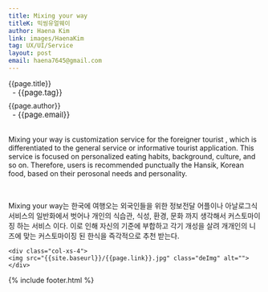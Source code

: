 ```yaml
---
title: Mixing your way
titleK: 믹씽유얼웨이
author: Haena Kim
link: images/HaenaKim
tag: UX/UI/Service
layout: post
email: haena7645@gmail.com
---	
```


<div class="container">

<div class="deDep">
{{page.title}}<br>
<p style="font-size:15px; margin:0px; padding:0px 0px 0px 8px; margin:0px 0px 8px 0px;">- {{page.tag}}</p>
{{page.author}}<br>
<p style="font-size:15px; margin:0px; padding:0px 0px 0px 8px;">- {{page.email}}</p>
</div>

<br>

<div class="det lato">



Mixing your way is customization service for the foreigner tourist , which is differentiated to the general service or informative tourist application. This service is focused on personalized eating habits, background, culture, and so on. Therefore, users is recommended punctually the Hansik, Korean food, based on their perosonal needs and personality.



</div>

<br>

<div class="noto">

Mixing your way는 한국에 여행오는 외국인들을 위한 정보전달 어플이나 아날로그식 서비스의 일반화에서 벗어나 개인의 식습관, 식성, 환경, 문화 까지 생각해서 커스토마이징 하는 서비스 이다. 이로 인해 자신의 기준에 부합하고 각기 개성을 살려 개개인의 니즈에 맞는 커스토마이징 된 한식을 즉각적으로 추천 받는다.



</div>

<div class="row" class="imgcolor">
	
	<div class="col-xs-4">
	<img src="{{site.baseurl}}/{{page.link}}.jpg" class="deImg" alt=""></div>
	
</div>

	

</div> 

{% include footer.html %}